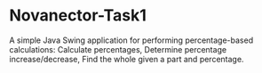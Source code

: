 # Novanector-Task1
A simple Java Swing application for performing percentage-based calculations:  Calculate percentages, Determine percentage increase/decrease, Find the whole given a part and percentage.
